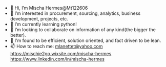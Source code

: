 - 👋 Hi, I’m Mischa Hermes@Mt122606
- 👀 I’m interested in procurement, sourcing, analytics, business development, projects, etc.
- 🌱 I’m currently learning python!
- 💞️ I’m looking to collaborate on information of any kind(the bigger the better). 
- 🔎 I'm found to be efficient, solution oriented, and fact driven to be lean.
- 📫 How to reach me:
mlanettet@yahoo.com
https://mischie2go.wixsite.com/mischa-hermes 
https://www.linkedin.com/in/mischa-hermes

<!---
Mt122606/Mt122606 is a ✨ special ✨ repository because its `README.md` (this file) appears on your GitHub profile.
You can click the Preview link to take a look at your changes.
--->
